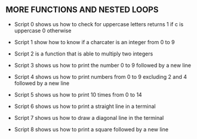 ## MORE FUNCTIONS AND NESTED LOOPS

* Script 0 shows us how to check for uppercase letters returns 1 if c is uppercase 0 otherwise

* Script 1 show how to know if a charcater is an integer from 0 to 9

* Script 2 is a function that is able to multiply two integers

* Script 3 shows us how to print the number 0 to 9 followed by a new line

* Script 4 shows us how to print numbers from 0 to 9 excluding 2 and 4 followed by a new line

* Script 5 shows us how to print 10 times from 0 to 14

* Script 6 shows us how to print a straight line in a terminal 

* Script 7 shows us how to draw a diagonal line in the terminal

* Script 8 shows us how to print a square followed by a new line
